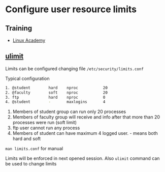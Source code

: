 # Configure user resource limits

## Training
* [Linux Academy](https://linuxacademy.com/cp/courses/lesson/course/5413/lesson/5/module/428)

## [ulimit](https://manpages.ubuntu.com/manpages/focal/en/man1/ulimit.1posix.html)

Limits can be configured changing file `/etc/security/limits.conf`

Typical configuration
```bash
1. @student        hard    nproc           20
2. @faculty        soft    nproc           20
3. ftp             hard    nproc           0
4. @student        -       maxlogins       4
```

1. Members of student group can run only 20 processes
2. Members of faculty group will receive and info after that more than 20 processes were run (soft limit)
3. ftp user cannot run any process
4. Members of student can have maximum 4 logged user. - means both hard and soft

`man limits.conf` for manual

Limits will be enforced in next opened session. Also `ulimit` command can be used to change limits
